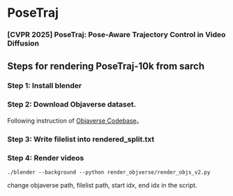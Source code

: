 # PoseTraj
### [CVPR 2025] PoseTraj: Pose-Aware Trajectory Control in Video Diffusion

## Steps for rendering PoseTraj-10k from sarch
### Step 1: Install blender
### Step 2: Download Objaverse dataset.
Following instruction of [Objaverse Codebase](https://github.com/allenai/objaverse-xl)。
### Step 3: Write filelist into rendered_split.txt
### Step 4: Render videos
```
./blender --background --python render_objverse/render_objs_v2.py
```
change objaverse path, filelist path, start idx, end idx in the script.
